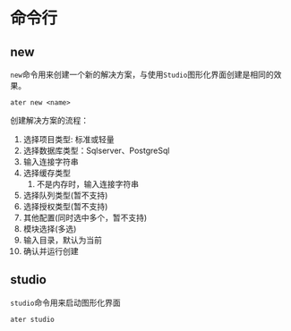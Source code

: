 # 命令行

## new

`new`命令用来创建一个新的解决方案，与使用`Studio`图形化界面创建是相同的效果。

```pwsh
ater new <name>
```

创建解决方案的流程：

1. 选择项目类型: 标准或轻量
2. 选择数据库类型：Sqlserver、PostgreSql
3. 输入连接字符串
4. 选择缓存类型
   1. 不是内存时，输入连接字符串
5. 选择队列类型(暂不支持)
6. 选择授权类型(暂不支持)
7. 其他配置(同时选中多个，暂不支持)
8. 模块选择(多选)
9. 输入目录，默认为当前
10. 确认并运行创建

## studio

`studio`命令用来启动图形化界面

```pwsh
ater studio
```
